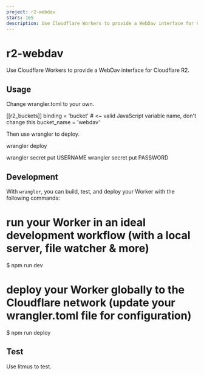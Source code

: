 ```yaml
---
project: r2-webdav
stars: 165
description: Use Cloudflare Workers to provide a WebDav interface for Cloudflare R2.
---
```


r2-webdav
=========

Use Cloudflare Workers to provide a WebDav interface for Cloudflare R2.

Usage
-----

Change wrangler.toml to your own.

\[\[r2\_buckets\]\]
binding = 'bucket' # <~ valid JavaScript variable name, don't change this
bucket\_name = 'webdav'

Then use wrangler to deploy.

wrangler deploy

wrangler secret put USERNAME
wrangler secret put PASSWORD

Development
-----------

With `wrangler`, you can build, test, and deploy your Worker with the following commands:

# run your Worker in an ideal development workflow (with a local server, file watcher & more)
$ npm run dev

# deploy your Worker globally to the Cloudflare network (update your wrangler.toml file for configuration)
$ npm run deploy

Test
----

Use litmus to test.
